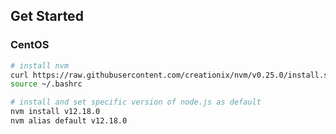 
## Get Started

### CentOS

```bash
# install nvm
curl https://raw.githubusercontent.com/creationix/nvm/v0.25.0/install.sh | bash
source ~/.bashrc

# install and set specific version of node.js as default
nvm install v12.18.0
nvm alias default v12.18.0
```
